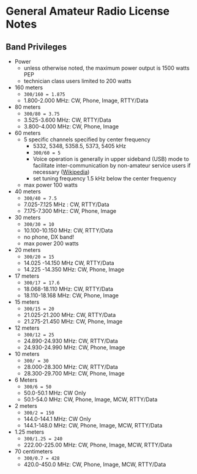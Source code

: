 # General Amateur Radio License Notes

## Band Privileges

- Power
  - unless otherwise noted, the maximum power output is 1500 watts PEP
  - technician class users limited to 200 watts
- 160 meters
  - `300/160 = 1.875`
  - 1.800-2.000 MHz: CW, Phone, Image, RTTY/Data
- 80 meters
  - `300/80 = 3.75`
  - 3.525-3.600 MHz: CW, RTTY/Data
  - 3.800-4.000 MHz: CW, Phone, Image
- 60 meters
  - 5 specific channels specified by center frequency
    - 5332, 5348, 5358.5, 5373, 5405 kHz
    - `300/60 = 5`
    - Voice operation is generally in upper sideband (USB) mode to facilitate inter-communication by non-amateur service users if necessary ([Wikipedia](https://en.wikipedia.org/wiki/60-meter_band))
    - set tuning frequency 1.5 kHz below the center frequency
  - max power 100 watts
- 40 meters
  - `300/40 = 7.5`
  - 7.025-7.125 MHz : CW, RTTY/Data
  - 7.175-7.300 MHz:: CW, Phone, Image
- 30 meters
  - `300/30 = 10`
  - 10.100-10.150 MHz: CW, RTTY/Data
  - no phone, DX band!
  - max power 200 watts
- 20 meters
  - `300/20 = 15`
  - 14.025 -14.150 MHz CW, RTTY/Data
  - 14.225 -14.350 MHz: CW, Phone, Image
- 17 meters
  - `300/17 = 17.6`
  - 18.068-18.110 MHz: CW, RTTY/Data
  - 18.110-18.168 MHz: CW, Phone, Image
- 15 meters
  - `300/15 = 20`
  - 21.025-21.200 MHz: CW, RTTY/Data
  - 21.275-21.450 MHz: CW, Phone, Image
- 12 meters
  - `300/12 = 25`
  - 24.890-24.930 MHz: CW, RTTY/Data
  - 24.930-24.990 MHz: CW, Phone, Image
- 10 meters
  - `300/ = 30`
  - 28.000-28.300 MHz: CW, RTTY/Data
  - 28.300-29.700 MHz: CW, Phone, Image
- 6 Meters
  - `300/6 = 50`
  - 50.0-50.1 MHz: CW Only
  - 50.1-54.0 MHz: CW, Phone, Image, MCW, RTTY/Data
- 2 meters
  - `300/2 = 150`
  - 144.0-144.1 MHz: CW Only
  - 144.1-148.0 MHz: CW, Phone, Image, MCW, RTTY/Data
- 1.25 meters
  - `300/1.25 = 240`
  - 222.00-225.00 MHz: CW, Phone, Image, MCW, RTTY/Data
- 70 centimeters
  - `300/0.7 = 428`
  - 420.0-450.0 MHz: CW, Phone, Image, MCW, RTTY/Data
